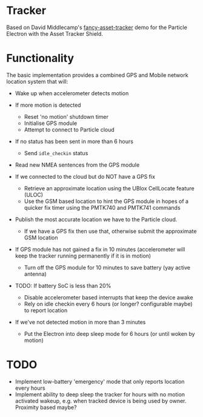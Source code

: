 Tracker
===

Based on David Middlecamp's [fancy-asset-tracker](/dmiddlecamp/fancy-asset-tracker) demo for the Particle Electron with the Asset Tracker Shield.

Functionality
====

The basic implementation provides a combined GPS and Mobile network location system that will:

- Wake up when accelerometer detects motion
- If more motion is detected
  - Reset 'no motion' shutdown timer
  - Initialise GPS module
  - Attempt to connect to Particle cloud

- If no status has been sent in more than 6 hours
  - Send `idle_checkin` status
- Read new NMEA sentences from the GPS module
- If we connected to the cloud but do NOT have a GPS fix
  - Retrieve an approximate location using the UBlox CellLocate feature (ULOC)
  - Use the GSM based location to hint the GPS module in hopes of a quicker fix timer using the PMTK740 and PMTK741 commands

- Publish the most accurate location we have to the Particle cloud.
  - If we have a GPS fix then use that, otherwise submit the approximate GSM location

- If GPS module has not gained a fix in 10 minutes (accelerometer will keep the tracker running permanently if it is in motion)
  - Turn off the GPS module for 10 minutes to save battery (yay active antenna)
  
- TODO: If battery SoC is less than 20%
  - Disable accelerometer based interrupts that keep the device awake
  - Rely on idle checkin every 6 hours (or longer? configurable maybe) to report location

- If we've not detected motion in more than 3 minutes
  - Put the Electron into deep sleep mode for 6 hours (or until woken by motion)


TODO
====
- Implement low-battery 'emergency' mode that only reports location every <x> hours
- Implement ability to deep sleep the tracker for <x> hours with no motion activated wakeup, e.g. when tracked device is being used by owner. Proximity based maybe?


